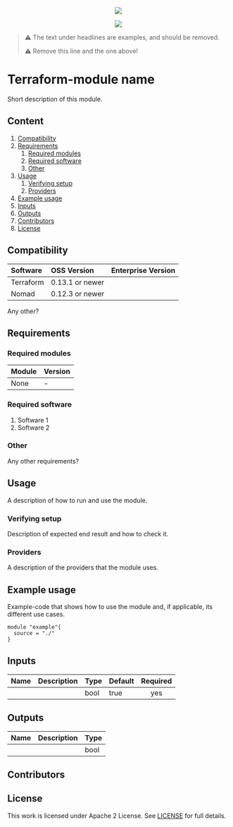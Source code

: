 <!-- markdownlint-disable MD041 -->
<p align="center"><a href="https://github.com/fredrikhgrelland/vagrant-hashistack-template" alt="Built on"><img src="https://img.shields.io/badge/Built%20from%20template-Vagrant--hashistack--template-blue?style=for-the-badge&logo=github"/></a><p align="center"><a href="https://github.com/fredrikhgrelland/vagrant-hashistack" alt="Built on"><img src="https://img.shields.io/badge/Powered%20by%20-Vagrant--hashistack-orange?style=for-the-badge&logo=vagrant"/></a></p></p>

> :warning: The text under headlines are examples, and should be removed.
>
> :warning: Remove this line and the one above!

# Terraform-module name
Short description of this module.

## Content
1. [Compatibility](#compatibility)
2. [Requirements](#requirements)
    1. [Required modules](#required-modules)
    2. [Required software](#required-software)
    3. [Other](#other)
3. [Usage](#usage)
    1. [Verifying setup](#verifying-setup)
    2. [Providers](#providers)
4. [Example usage](#example-usage)
5. [Inputs](#inputs)
6. [Outputs](#outputs)
7. [Contributors](#contributors)
8. [License](#license)

## Compatibility
| Software | OSS Version | Enterprise Version |
|:---|:---|:---|
| Terraform | 0.13.1 or newer ||
| Nomad | 0.12.3 or newer ||

Any other?

## Requirements

### Required modules
| Module | Version |
| :----- | :------ |
| None | - |

### Required software
1. Software 1
2. Software 2

### Other
Any other requirements?

## Usage
A description of how to run and use the module.

### Verifying setup
Description of expected end result and how to check it.

### Providers
A description of the providers that the module uses.

## Example usage
Example-code that shows how to use the module and, if applicable, its different use cases.
```hcl-terraform
module "example"{
  source = "./"
}
```

## Inputs
| Name | Description | Type | Default | Required |
|------|-------------|------|---------|:--------:|
|      |             | bool | true    | yes      |

## Outputs
| Name | Description | Type |
|------|-------------|------|
|      |             | bool |

## Contributors

## License
This work is licensed under Apache 2 License. See [LICENSE](./LICENSE) for full details.
